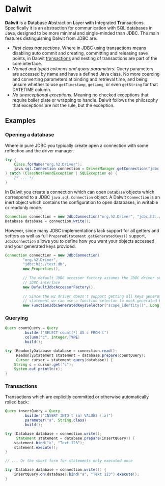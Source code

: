 # Dalwit

**Dalwit** is a <b>D</b>atabase <b>A</b>bstraction <b>L</b>ayer <b>w</b>ith <b>I</b>ntegrated <b>T</b>ransactions.
Specifically it is an abstraction for communication with SQL databases in Java, designed to be more minimal and
single-minded than JDBC. The main features distinguishing Dalwit from JDBC are:

 * *First class transactions.* Where in JDBC using transactions means disabling auto commit and creating, committing
 and releasing save points, in Dalwit [transactions](#transactions) and nesting of transactions are part of the core
 interface.
 * *Named and typed columns and query parameters.* Query parameters are accessed by name and have a defined Java class.
 No more coercing and converting parameters at binding and retrieval time, and being unsure whether to use
 `getTimestamp`, `getLong`, or even `getString` for that DATETIME column.
 * *No unexceptional exceptions.* Meaning no checked exceptions that require boiler plate or wrapping to handle.
 Dalwit follows the philosophy that exceptions are not the rule, but the exception.

## Examples

### Opening a database

Where in pure JDBC you typically create open a connection with some reflection and the driver manager.

```java
try {
    Class.forName("org.h2.Driver");
    java.sql.Connection connection = DriverManager.getConnection("jdbc:h2:./test.db");
} catch (ClassNotFoundException | SQLException e) {
    /* ... */
}
```

In Dalwit you create a connection which can open `Database` objects which correspond to a JDBC `java.sql.Connection`
object. A Dalwit `Connection` is an inert object which contains the configuration to open databases, in writable or
readonly mode.

```java
Connection connection = new JdbcConnection("org.h2.Driver", "jdbc:h2:./test.db");
Database database = connection.write();
```

However, since many JDBC implementations lack support for all getters and setters as well as full
`PreparedStatement.getGeneratedKeys()` support, `JdbcConnection` allows you to define how you want your objects accessed
and your generated keys provided.

```java
Connection connection = new JdbcConnection(
        "org.h2.Driver",
        "jdbc:h2:./test.db",
        new Properties(),
        
        // The default JDBC accessor factory assumes the JDBC driver supports all getters and setters in the
        // JDBC interface
        new DefaultJdbcAccessorFactory(),
        
        // Since the H2 driver doesn't support getting all keys generated by an insert
        // statement we can use a function selector to mock generated key support.
        new FunctionJdbcGeneratedKeysSelector("scope_identity()", Long.TYPE));
```

### Querying 

```java
Query countQuery = Query
        .builder("SELECT count(*) AS c FROM t")
        .column("c", Integer.TYPE)
        .build();

try (ReadonlyDatabase database = connection.read();
     ReadonlyStatement statement = database.prepare(countQuery);
     Cursor cursor = statement.query(database)) {
    String c = cursor.get("c");
    System.out.println(c);
}
```

### <a name="transactions">Transactions</a>

Transactions which are explicitly committed or otherwise automatically rolled back:

```java
Query insertQuery = Query
        .builder("INSERT INTO t (a) VALUES (:a)")
        .parameter("a", String.class)
        .build();

try (Database database = connection.write();
     Statement statement = database.prepare(insertQuery)) {
    statement.bind("a", "Text 123");
    statement.execute();
}

// ... Or the short form for statements only executed once

try (Database database = connection.write()) {
    insertQuery.on(database).bind("a", "Text 123").execute();
}

```
